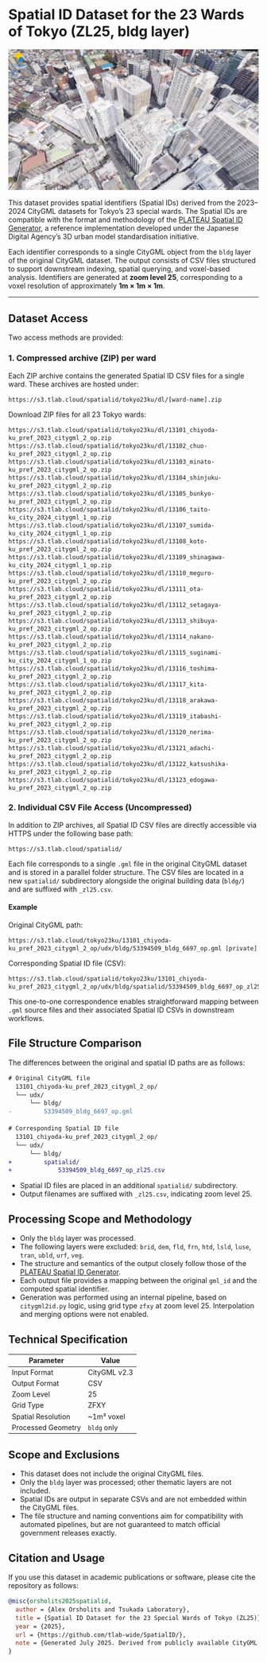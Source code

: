# Spatial ID Dataset for the 23 Wards of Tokyo (ZL25, bldg layer)

![Spatial ID Image](images/spatialid.jpg)

This dataset provides spatial identifiers (Spatial IDs) derived from the 2023–2024 CityGML datasets for Tokyo’s 23 special wards. The Spatial IDs are compatible with the format and methodology of the [PLATEAU Spatial ID Generator](https://github.com/Project-PLATEAU/PLATEAU-generator-for-spatialid), a reference implementation developed under the Japanese Digital Agency’s 3D urban model standardisation initiative.

Each identifier corresponds to a single CityGML object from the `bldg` layer of the original CityGML dataset. The output consists of CSV files structured to support downstream indexing, spatial querying, and voxel-based analysis. Identifiers are generated at **zoom level 25**, corresponding to a voxel resolution of approximately **1m × 1m × 1m**.

---

## Dataset Access

Two access methods are provided:

### 1. Compressed archive (ZIP) per ward

Each ZIP archive contains the generated Spatial ID CSV files for a single ward. These archives are hosted under:

```text
https://s3.tlab.cloud/spatialid/tokyo23ku/dl/[ward-name].zip
```

Download ZIP files for all 23 Tokyo wards:

```text
https://s3.tlab.cloud/spatialid/tokyo23ku/dl/13101_chiyoda-ku_pref_2023_citygml_2_op.zip
https://s3.tlab.cloud/spatialid/tokyo23ku/dl/13102_chuo-ku_pref_2023_citygml_2_op.zip
https://s3.tlab.cloud/spatialid/tokyo23ku/dl/13103_minato-ku_pref_2023_citygml_2_op.zip
https://s3.tlab.cloud/spatialid/tokyo23ku/dl/13104_shinjuku-ku_pref_2023_citygml_2_op.zip
https://s3.tlab.cloud/spatialid/tokyo23ku/dl/13105_bunkyo-ku_pref_2023_citygml_2_op.zip
https://s3.tlab.cloud/spatialid/tokyo23ku/dl/13106_taito-ku_city_2024_citygml_1_op.zip
https://s3.tlab.cloud/spatialid/tokyo23ku/dl/13107_sumida-ku_city_2024_citygml_1_op.zip
https://s3.tlab.cloud/spatialid/tokyo23ku/dl/13108_koto-ku_pref_2023_citygml_2_op.zip
https://s3.tlab.cloud/spatialid/tokyo23ku/dl/13109_shinagawa-ku_city_2024_citygml_1_op.zip
https://s3.tlab.cloud/spatialid/tokyo23ku/dl/13110_meguro-ku_pref_2023_citygml_2_op.zip
https://s3.tlab.cloud/spatialid/tokyo23ku/dl/13111_ota-ku_pref_2023_citygml_2_op.zip
https://s3.tlab.cloud/spatialid/tokyo23ku/dl/13112_setagaya-ku_pref_2023_citygml_2_op.zip
https://s3.tlab.cloud/spatialid/tokyo23ku/dl/13113_shibuya-ku_pref_2023_citygml_2_op.zip
https://s3.tlab.cloud/spatialid/tokyo23ku/dl/13114_nakano-ku_pref_2023_citygml_2_op.zip
https://s3.tlab.cloud/spatialid/tokyo23ku/dl/13115_suginami-ku_city_2024_citygml_1_op.zip
https://s3.tlab.cloud/spatialid/tokyo23ku/dl/13116_toshima-ku_pref_2023_citygml_2_op.zip
https://s3.tlab.cloud/spatialid/tokyo23ku/dl/13117_kita-ku_pref_2023_citygml_2_op.zip
https://s3.tlab.cloud/spatialid/tokyo23ku/dl/13118_arakawa-ku_pref_2023_citygml_2_op.zip
https://s3.tlab.cloud/spatialid/tokyo23ku/dl/13119_itabashi-ku_pref_2023_citygml_2_op.zip
https://s3.tlab.cloud/spatialid/tokyo23ku/dl/13120_nerima-ku_pref_2023_citygml_2_op.zip
https://s3.tlab.cloud/spatialid/tokyo23ku/dl/13121_adachi-ku_pref_2023_citygml_2_op.zip
https://s3.tlab.cloud/spatialid/tokyo23ku/dl/13122_katsushika-ku_pref_2023_citygml_2_op.zip
https://s3.tlab.cloud/spatialid/tokyo23ku/dl/13123_edogawa-ku_pref_2023_citygml_2_op.zip
```

### 2. Individual CSV File Access (Uncompressed)

In addition to ZIP archives, all Spatial ID CSV files are directly accessible via HTTPS under the following base path:

```
https://s3.tlab.cloud/spatialid/
```

Each file corresponds to a single `.gml` file in the original CityGML dataset and is stored in a parallel folder structure. The CSV files are located in a new `spatialid/` subdirectory alongside the original building data (`bldg/`) and are suffixed with `_zl25.csv`.

#### Example

Original CityGML path:

```
https://s3.tlab.cloud/tokyo23ku/13101_chiyoda-ku_pref_2023_citygml_2_op/udx/bldg/53394509_bldg_6697_op.gml [private]
```

Corresponding Spatial ID file (CSV):

```
https://s3.tlab.cloud/spatialid/tokyo23ku/13101_chiyoda-ku_pref_2023_citygml_2_op/udx/bldg/spatialid/53394509_bldg_6697_op_zl25.csv
```

This one-to-one correspondence enables straightforward mapping between `.gml` source files and their associated Spatial ID CSVs in downstream workflows.

## File Structure Comparison

The differences between the original and spatial ID paths are as follows:

```diff
# Original CityGML file
  13101_chiyoda-ku_pref_2023_citygml_2_op/
  └── udx/
      └── bldg/
-         53394509_bldg_6697_op.gml

# Corresponding Spatial ID file
  13101_chiyoda-ku_pref_2023_citygml_2_op/
  └── udx/
      └── bldg/
+         spatialid/
+             53394509_bldg_6697_op_zl25.csv
```

- Spatial ID files are placed in an additional `spatialid/` subdirectory.
- Output filenames are suffixed with `_zl25.csv`, indicating zoom level 25.

## Processing Scope and Methodology

- Only the `bldg` layer was processed.
- The following layers were excluded: `brid`, `dem`, `fld`, `frn`, `htd`, `lsld`, `luse`, `tran`, `ubld`, `urf`, `veg`.
- The structure and semantics of the output closely follow those of the [PLATEAU Spatial ID Generator](https://github.com/Project-PLATEAU/PLATEAU-generator-for-spatialid).
- Each output file provides a mapping between the original `gml_id` and the computed spatial identifier.
- Generation was performed using an internal pipeline, based on `citygml2id.py` logic, using grid type `zfxy` at zoom level 25. Interpolation and merging options were not enabled.

## Technical Specification

| Parameter          | Value        |
| ------------------ | ------------ |
| Input Format       | CityGML v2.3 |
| Output Format      | CSV          |
| Zoom Level         | 25           |
| Grid Type          | ZFXY         |
| Spatial Resolution | ~1m³ voxel   |
| Processed Geometry | `bldg` only  |

## Scope and Exclusions

- This dataset does not include the original CityGML files.
- Only the `bldg` layer was processed; other thematic layers are not included.
- Spatial IDs are output in separate CSVs and are not embedded within the CityGML files.
- The file structure and naming conventions aim for compatibility with automated pipelines, but are not guaranteed to match official government releases exactly.

## Citation and Usage

If you use this dataset in academic publications or software, please cite the repository as follows:

```bibtex
@misc{orsholits2025spatialid,
  author = {Alex Orsholits and Tsukada Laboratory},
  title = {Spatial ID Dataset for the 23 Special Wards of Tokyo (ZL25)},
  year = {2025},
  url = {https://github.com/tlab-wide/SpatialID/},
  note = {Generated July 2025. Derived from publicly available CityGML data from the Project PLATEAU dataset.}
}
```
